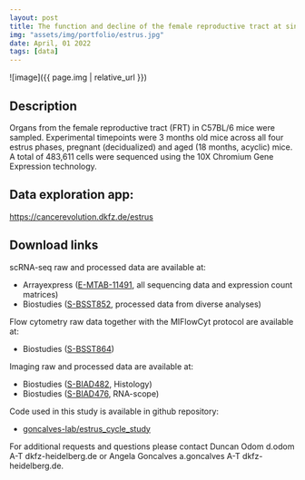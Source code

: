 ```yaml
---
layout: post
title: The function and decline of the female reproductive tract at single-cell resolution
img: "assets/img/portfolio/estrus.jpg"
date: April, 01 2022
tags: [data]
---
```


![image]({{ page.img | relative_url }})


## Description
Organs from the female reproductive tract (FRT) in C57BL/6 mice were sampled. Experimental timepoints were 3 months old mice across all four estrus phases, pregnant (decidualized) and aged (18 months, acyclic) mice. A total of 483,611 cells were sequenced using the 10X Chromium Gene Expression technology. 

## Data exploration app:
<a href="https://cancerevolution.dkfz.de/estrus/">https://cancerevolution.dkfz.de/estrus</a>

## Download links
scRNA-seq raw and processed data are available at:
- Arrayexpress (<a href="https://www.ebi.ac.uk/arrayexpress/experiments/E-MTAB-11491/">E-MTAB-11491</a>, all sequencing data and expression count matrices)
- Biostudies (<a href="https://www.ebi.ac.uk/biostudies/studies/S-BSST852">S-BSST852</a>, processed data from diverse analyses)

Flow cytometry raw data together with the MIFlowCyt protocol are available at:
- Biostudies (<a href="https://www.ebi.ac.uk/biostudies/studies/S-BSST864">S-BSST864</a>)

Imaging raw and processed data are available at:
- Biostudies (<a href="https://www.ebi.ac.uk/biostudies/studies/S-BIAD482">S-BIAD482</a>, Histology)
- Biostudies (<a href="https://www.ebi.ac.uk/biostudies/studies/S-BIAD476">S-BIAD476</a>, RNA-scope)

Code used in this study is available in github repository:
- <a href="https://github.com/goncalves-lab/estrus_cycle_study">goncalves-lab/estrus_cycle_study</a>

For additional requests and questions please contact Duncan Odom d.odom A-T dkfz-heidelberg.de or Angela Goncalves a.goncalves A-T dkfz-heidelberg.de.

